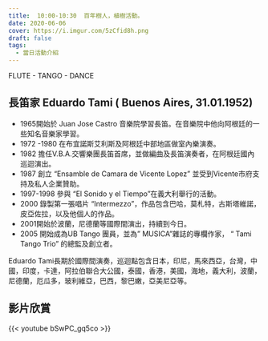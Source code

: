 ```yaml
---
title:  10:00-10:30  百年樹人，植樹活動。
date: 2020-06-06
cover: https://i.imgur.com/5zCfid8h.png
draft: false
tags:
  - 當日活動介紹
---
```


FLUTE - TANGO - DANCE

## 長笛家 Eduardo Tami ( Buenos Aires, 31.01.1952) 

- 1965開始於 Juan Jose Castro 音樂院學習長笛。在音樂院中他向阿根廷的一些知名音樂家學習。
- 1972 -1980 在布宜諾斯艾利斯及阿根廷中部地區做室內樂演奏。
- 1982 擔任V.B.A.交響樂團長笛首席，並做編曲及長笛演奏者，在阿根廷國內巡迴演出。
- 1987  創立 “Ensamble de Camara de Vicente Lopez” 並受到Vicente市府支持及私人企業贊助。
- 1997-1998 參與 “El Sonido y el Tiempo”在義大利舉行的活動。
- 2000 錄製第一張唱片 “Intermezzo”，作品包含巴哈，莫札特，古斯塔維諾，皮亞佐拉，以及他個人的作品。
- 2001開始於波蘭，尼德蘭等國際間演出，持續到今日。
- 2005 開始成為UB Tango 團員，並為” MUSICA”雜誌的專欄作家， “ Tami Tango Trio” 的總監及創立者。

Eduardo Tami長期於國際間演奏，巡迴點包含日本，印尼，馬來西亞，台灣，中國，印度，卡達，阿拉伯聯合大公國，泰國，香港，美國，海地，義大利，波蘭，尼德蘭，厄瓜多，玻利維亞，巴西，黎巴嫩，亞美尼亞等。

## 影片欣賞

{{< youtube bSwPC_gq5co >}}

